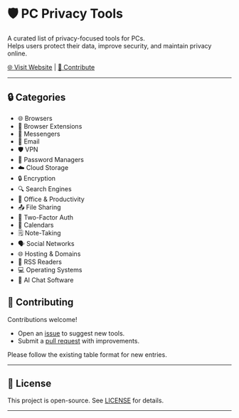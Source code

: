 # 🛡️ PC Privacy Tools

A curated list of privacy-focused tools for PCs.  
Helps users protect their data, improve security, and maintain privacy online.

[🌐 Visit Website](https://pc-privacytools.org) | [💬 Contribute](https://github.com/OpenSourceWeb25/pc-privacy-list/issues)

---

## 🔒 Categories

- 🌐 Browsers  
- 🧩 Browser Extensions  
- 💬 Messengers  
- 📧 Email  
- 🛡️ VPN  
- 🔑 Password Managers  
- ☁️ Cloud Storage  
- 🔒 Encryption  
- 🔍 Search Engines  
- 📝 Office & Productivity  
- 📤 File Sharing  
- 🔐 Two-Factor Auth  
- 📅 Calendars  
- 🗒️ Note-Taking  
- 🗣️ Social Networks  
- 🌐 Hosting & Domains  
- 📰 RSS Readers  
- 💻 Operating Systems  
- 🤖 AI Chat Software  

## 📢 Contributing

Contributions welcome!  
- Open an [issue](https://github.com/OpenZenta/pc-privacy-list/issues) to suggest new tools.  
- Submit a [pull request](https://github.com/OpenZenta/pc-privacy-list/pulls) with improvements.  

Please follow the existing table format for new entries.

---

## 📝 License

This project is open-source. See [LICENSE](LICENSE) for details.

---


